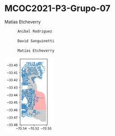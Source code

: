 # MCOC2021-P3-Grupo-07

 Matías Etcheverry
 
          Anibal Rodriguez
          
          David Sanguinetti
          
          Matías Etcheverry
![image](https://github.com/meetcheverry/MCOC2021-P3-Grupo-07/blob/9a3ebd3731b40ec969f5a3396a404d3a238be1d0/Figure%202021-11-12%20231824.png)
